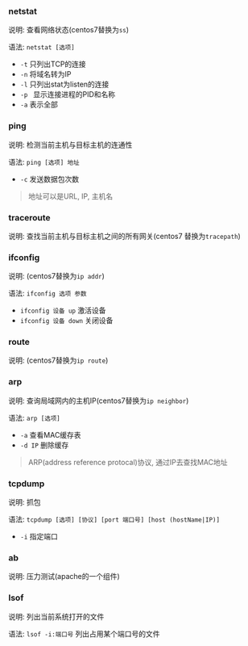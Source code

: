 ### netstat

说明: 查看网络状态(centos7替换为`ss`)

语法: `netstat [选项]`

* `-t` 只列出TCP的连接
* `-n`  将域名转为IP
* `-l` 只列出stat为listen的连接
* `-p ` 显示连接进程的PID和名称
* `-a` 表示全部

### ping

说明: 检测当前主机与目标主机的连通性

语法: `ping [选项] 地址`

* `-c` 发送数据包次数

> 地址可以是URL, IP, 主机名

### traceroute

说明: 查找当前主机与目标主机之间的所有网关(centos7 替换为`tracepath`)

### ifconfig

说明: (centos7替换为`ip addr`)

语法: `ifconfig 选项 参数`

* `ifconfig 设备 up` 激活设备
* `ifconfig 设备 down` 关闭设备

### route

说明: (centos7替换为`ip route`)

### arp

说明: 查询局域网内的主机IP(centos7替换为`ip neighbor`)

语法: `arp [选项]`

* `-a` 查看MAC缓存表
* `-d IP` 删除缓存 

> ARP(address reference protocal)协议, 通过IP去查找MAC地址

### tcpdump

说明: 抓包

语法: `tcpdump [选项] [协议] [port 端口号] [host (hostName|IP)]`

* `-i` 指定端口

### ab

说明: 压力测试(apache的一个组件)

### lsof

说明: 列出当前系统打开的文件

语法: `lsof -i:端口号` 列出占用某个端口号的文件